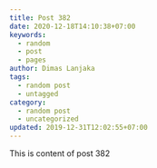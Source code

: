 ```yaml
---
title: Post 382
date: 2020-12-18T14:10:38+07:00
keywords:
  - random
  - post
  - pages
author: Dimas Lanjaka
tags:
  - random post
  - untagged
category:
  - random post
  - uncategorized
updated: 2019-12-31T12:02:55+07:00
---
```

This is content of post 382